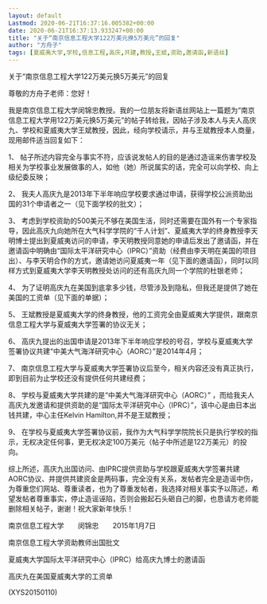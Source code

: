 ```yaml
---
layout: default
Lastmod: 2020-06-21T16:37:16.005382+00:00
date: 2020-06-21T16:37:13.933247+00:00
title: "关于“南京信息工程大学122万美元换5万美元”的回复"
author: "方舟子"
tags: [夏威夷大学,学校,信息工程,高庆,共建,教授,王斌,资助,邀请函,新语丝]
---
```


关于“南京信息工程大学122万美元换5万美元”的回复

尊敬的方舟子老师：您好！

我是南京信息工程大学闵锦忠教授。我的一位朋友将新语丝网站上一篇题为“南京信息工程大学用122万美元换5万美元”的帖子转给我，因帖子涉及本人与夫人高庆九、学校和夏威夷大学王斌教授，因此，经向学校请示，并与王斌教授本人商量，现用邮件适当回复如下：

1、	帖子所述内容完全与事实不符，应该说发帖人的目的是通过造谣来伤害学校及相关为学校事业发展做事的人，如他（她）所说属实的话，完全可以向学校、向上级纪委反映；

2、	我夫人高庆九是2013年下半年响应学校要求通过申请，获得学校公派资助出国的31个申请者之一（见下面学校的批文）；

3、	考虑到学校资助的500美元不够在美国生活，同时还需要在国外有一个专家指导，因此高庆九向她所在大气科学学院的“千人计划”、夏威夷大学的终身教授李天明博士提出到夏威夷访问的申请，李天明教授同意她的申请后发出了邀请函，并在邀请函中明确由“国际太平洋研究中心（IPRC）”资助（经费由李天明在美国的项目出）、与李天明合作的方式，邀请她访问夏威夷一年（见下面的邀请函），同时以同样方式到夏威夷大学李天明教授处访问的还有高庆九同一个学院的杜银老师；

4、	为了证明高庆九在美国到底拿多少钱，尽管涉及到隐私，但我还是提供了她在美国的工资单（见下面的单据）；

5、	王斌教授是夏威夷大学的终身教授，他的工资完全由夏威夷大学提供，跟南京信息工程大学与夏威夷大学签署的协议无关；

6、	高庆九提出的出国申请是2013年下半年响应学校的号召，学校与夏威夷大学签署协议共建“中美大气海洋研究中心（AORC）”是2014年4月；

7、	南京信息工程大学与夏威夷大学签署协议后至今，相关内容还没有真正执行，即到目前为止学校还没有提供任何共建经费；

8、	学校与夏威夷大学共建的是“中美大气海洋研究中心（AORC）” ，而给我夫人高庆九发邀请和提供资助的是“国际太平洋研究中心（IPRC）”，该中心是由日本出钱共建，中心主任Kelvin Hamilton,并不是王斌教授；

9、	在学校与夏威夷大学签署协议前，我作为大气科学学院院长只是执行学校的指示，无权决定任何事，更无权决定100万美元（帖子中所述是122万美元）的投向。

综上所述，高庆九出国访问、由IPRC提供资助与学校跟夏威夷大学签署共建AORC协议、并提供共建资金是两码事，完全没有关系，发帖者完全是造谣中伤，为尊重您们网站、尊重读者，也为了尊重发帖者，我选择对相关事实予以陈述，希望发帖者尊重事实，停止造谣诬陷，否则会搬起石头砸自己的脚，也恳请方老师能删除相关帖子，谢谢！祝大家新年快乐！

南京信息工程大学　　闵锦忠　　2015年1月7日

南京信息工程大学资助教师出国批文

夏威夷大学国际太平洋研究中心（IPRC）给高庆九博士的邀请函

高庆九在美国夏威夷大学的工资单

(XYS20150110)

